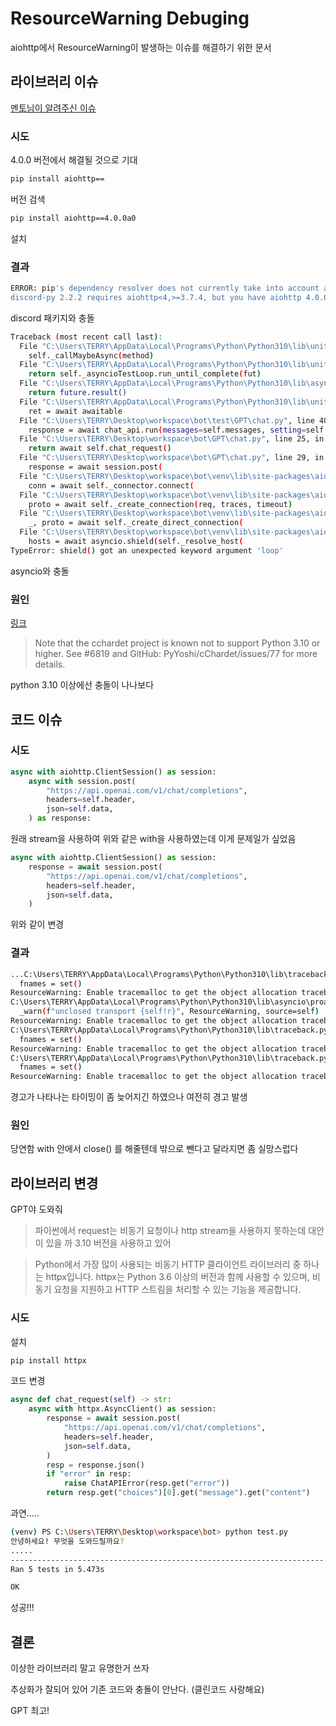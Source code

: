 # ResourceWarning Debuging

aiohttp에서 ResourceWarning이 발생하는 이슈를 해결하기 위한 문서

## 라이브러리 이슈

[멘토님이 알려주신 이슈](https://github.com/aio-libs/aiohttp/issues/5277)

### 시도

4.0.0 버전에서 해결될 것으로 기대

```bash
pip install aiohttp==
```

버전 검색

```bash
pip install aiohttp==4.0.0a0
```

설치

### 결과

```bash
ERROR: pip's dependency resolver does not currently take into account all the packages that are installed. This behaviour is the source of the following dependency conflicts.
discord-py 2.2.2 requires aiohttp<4,>=3.7.4, but you have aiohttp 4.0.0a0 which is incompatible.
```

discord 패키지와 충돌

```bash
Traceback (most recent call last):
  File "C:\Users\TERRY\AppData\Local\Programs\Python\Python310\lib\unittest\async_case.py", line 64, in _callTestMethod
    self._callMaybeAsync(method)
  File "C:\Users\TERRY\AppData\Local\Programs\Python\Python310\lib\unittest\async_case.py", line 87, in _callMaybeAsync
    return self._asyncioTestLoop.run_until_complete(fut)
  File "C:\Users\TERRY\AppData\Local\Programs\Python\Python310\lib\asyncio\base_events.py", line 646, in run_until_complete
    return future.result()
  File "C:\Users\TERRY\AppData\Local\Programs\Python\Python310\lib\unittest\async_case.py", line 101, in _asyncioLoopRunner
    ret = await awaitable
  File "C:\Users\TERRY\Desktop\workspace\bot\test\GPT\chat.py", line 40, in test_run5
    response = await chat_api.run(messages=self.messages, setting=self.setting)
  File "C:\Users\TERRY\Desktop\workspace\bot\GPT\chat.py", line 25, in run
    return await self.chat_request()
  File "C:\Users\TERRY\Desktop\workspace\bot\GPT\chat.py", line 29, in chat_request
    response = await session.post(
  File "C:\Users\TERRY\Desktop\workspace\bot\venv\lib\site-packages\aiohttp\client.py", line 463, in _request
    conn = await self._connector.connect(
  File "C:\Users\TERRY\Desktop\workspace\bot\venv\lib\site-packages\aiohttp\connector.py", line 522, in connect
    proto = await self._create_connection(req, traces, timeout)
  File "C:\Users\TERRY\Desktop\workspace\bot\venv\lib\site-packages\aiohttp\connector.py", line 853, in _create_connection
    _, proto = await self._create_direct_connection(
  File "C:\Users\TERRY\Desktop\workspace\bot\venv\lib\site-packages\aiohttp\connector.py", line 952, in _create_direct_connection
    hosts = await asyncio.shield(self._resolve_host(
TypeError: shield() got an unexpected keyword argument 'loop'
```

asyncio와 충돌

### 원인

[링크](https://docs.aiohttp.org/en/stable/)

>Note that the cchardet project is known not to support Python 3.10 or higher. See #6819 and GitHub: PyYoshi/cChardet/issues/77 for more details.

python 3.10 이상에선 충돌이 나나보다

## 코드 이슈

### 시도

```python
async with aiohttp.ClientSession() as session:
    async with session.post(
        "https://api.openai.com/v1/chat/completions",
        headers=self.header,
        json=self.data,
    ) as response:
```

원래 stream을 사용하여 위와 같은 with을 사용하였는데 이게 문제일가 싶었음

```python
async with aiohttp.ClientSession() as session:
    response = await session.post(
        "https://api.openai.com/v1/chat/completions",
        headers=self.header,
        json=self.data,
    )
```

위와 같이 변경

### 결과

```bash
...C:\Users\TERRY\AppData\Local\Programs\Python\Python310\lib\traceback.py:363: ResourceWarning: unclosed <socket.socket fd=736, family=AddressFamily.AF_INET, type=SocketKind.SOCK_STREAM, proto=6, laddr=('192.168.21.44', 51684), raddr=('104.18.6.192', 443)>
  fnames = set()
ResourceWarning: Enable tracemalloc to get the object allocation traceback
C:\Users\TERRY\AppData\Local\Programs\Python\Python310\lib\asyncio\proactor_events.py:115: ResourceWarning: unclosed transport <_ProactorSocketTransport fd=-1 read=<_OverlappedFuture cancelled created at C:\Users\TERRY\AppData\Local\Programs\Python\Python310\lib\asyncio\windows_events.py:493>>
  _warn(f"unclosed transport {self!r}", ResourceWarning, source=self)
ResourceWarning: Enable tracemalloc to get the object allocation traceback
C:\Users\TERRY\AppData\Local\Programs\Python\Python310\lib\traceback.py:363: ResourceWarning: unclosed <socket.socket fd=836, family=AddressFamily.AF_INET, type=SocketKind.SOCK_STREAM, proto=6, laddr=('192.168.21.44', 51687), raddr=('104.18.6.192', 443)>
  fnames = set()
ResourceWarning: Enable tracemalloc to get the object allocation traceback
C:\Users\TERRY\AppData\Local\Programs\Python\Python310\lib\traceback.py:363: ResourceWarning: unclosed <socket.socket fd=704, family=AddressFamily.AF_INET, type=SocketKind.SOCK_STREAM, proto=6, laddr=('192.168.21.44', 51691), raddr=('104.18.6.192', 443)>
  fnames = set()
ResourceWarning: Enable tracemalloc to get the object allocation traceback
```

경고가 나타나는 타이밍이 좀 늦어지긴 하였으나 여전히 경고 발생

### 원인

당연함 with 안에서 close() 를 해줄텐데 밖으로 뺀다고 달라지면 좀 실망스럽다

## 라이브러리 변경

GPT야 도와줘

>파이썬에서 request는 비동기 요청이나 http stream을 사용하지 못하는데 대안이 있을 까 3.10 버전을 사용하고 있어

>Python에서 가장 많이 사용되는 비동기 HTTP 클라이언트 라이브러리 중 하나는 httpx입니다. httpx는 Python 3.6 이상의 버전과 함께 사용할 수 있으며, 비동기 요청을 지원하고 HTTP 스트림을 처리할 수 있는 기능을 제공합니다.

### 시도

설치

```bash
pip install httpx
```

코드 변경

```python
async def chat_request(self) -> str:
    async with httpx.AsyncClient() as session:
        response = await session.post(
            "https://api.openai.com/v1/chat/completions",
            headers=self.header,
            json=self.data,
        )
        resp = response.json()
        if "error" in resp:
            raise ChatAPIError(resp.get("error"))
        return resp.get("choices")[0].get("message").get("content")
```

과연.....

```bash
(venv) PS C:\Users\TERRY\Desktop\workspace\bot> python test.py
안녕하세요! 무엇을 도와드릴까요?
.....
----------------------------------------------------------------------
Ran 5 tests in 5.473s

OK
```

성공!!!

## 결론

이상한 라이브러리 말고 유명한거 쓰자

추상화가 잘되어 있어 기존 코드와 충돌이 안난다. (클린코드 사랑해요)

GPT 최고!